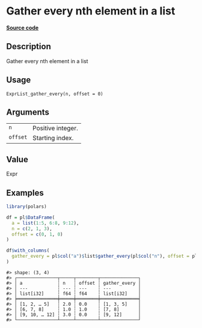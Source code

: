 

# Gather every nth element in a list

[**Source code**](https://github.com/pola-rs/r-polars/tree/8dac37e8bf89bcd080a13d0ed20dd1dc2bee615f/R/expr__list.R#L188)

## Description

Gather every nth element in a list

## Usage

<pre><code class='language-R'>ExprList_gather_every(n, offset = 0)
</code></pre>

## Arguments

<table>
<tr>
<td style="white-space: nowrap; font-family: monospace; vertical-align: top">
<code id="n">n</code>
</td>
<td>
Positive integer.
</td>
</tr>
<tr>
<td style="white-space: nowrap; font-family: monospace; vertical-align: top">
<code id="offset">offset</code>
</td>
<td>
Starting index.
</td>
</tr>
</table>

## Value

Expr

## Examples

``` r
library(polars)

df = pl$DataFrame(
  a = list(1:5, 6:8, 9:12),
  n = c(2, 1, 3),
  offset = c(0, 1, 0)
)

df$with_columns(
  gather_every = pl$col("a")$list$gather_every(pl$col("n"), offset = pl$col("offset"))
)
```

    #> shape: (3, 4)
    #> ┌───────────────┬─────┬────────┬──────────────┐
    #> │ a             ┆ n   ┆ offset ┆ gather_every │
    #> │ ---           ┆ --- ┆ ---    ┆ ---          │
    #> │ list[i32]     ┆ f64 ┆ f64    ┆ list[i32]    │
    #> ╞═══════════════╪═════╪════════╪══════════════╡
    #> │ [1, 2, … 5]   ┆ 2.0 ┆ 0.0    ┆ [1, 3, 5]    │
    #> │ [6, 7, 8]     ┆ 1.0 ┆ 1.0    ┆ [7, 8]       │
    #> │ [9, 10, … 12] ┆ 3.0 ┆ 0.0    ┆ [9, 12]      │
    #> └───────────────┴─────┴────────┴──────────────┘
